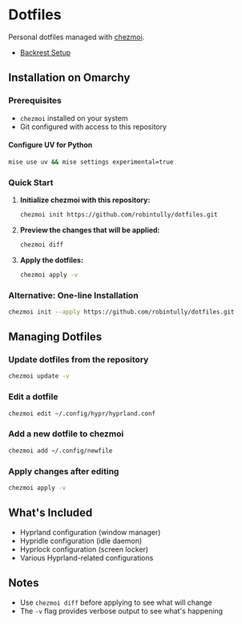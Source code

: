 # Dotfiles

Personal dotfiles managed with [chezmoi](https://www.chezmoi.io/).
- [Backrest Setup](https://github.com/garethgeorge/backrest/blob/main/README.md)

## Installation on Omarchy

### Prerequisites

- `chezmoi` installed on your system
- Git configured with access to this repository

#### Configure UV for Python
```bash
mise use uv && mise settings experimental=true
```

### Quick Start

1. **Initialize chezmoi with this repository:**
   ```bash
   chezmoi init https://github.com/robintully/dotfiles.git
   ```

2. **Preview the changes that will be applied:**
   ```bash
   chezmoi diff
   ```

3. **Apply the dotfiles:**
   ```bash
   chezmoi apply -v
   ```

### Alternative: One-line Installation

```bash
chezmoi init --apply https://github.com/robintully/dotfiles.git
```

## Managing Dotfiles

### Update dotfiles from the repository

```bash
chezmoi update -v
```

### Edit a dotfile

```bash
chezmoi edit ~/.config/hypr/hyprland.conf
```

### Add a new dotfile to chezmoi

```bash
chezmoi add ~/.config/newfile
```

### Apply changes after editing

```bash
chezmoi apply -v
```

## What's Included

- Hyprland configuration (window manager)
- Hypridle configuration (idle daemon)
- Hyprlock configuration (screen locker)
- Various Hyprland-related configurations

## Notes

- Use `chezmoi diff` before applying to see what will change
- The `-v` flag provides verbose output to see what's happening
